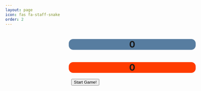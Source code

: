 ```yaml
---
layout: page
icon: fas fa-staff-snake
order: 2
---
```

<style>
    #game-container {
        width: 100%;
        text-align:center;
    }
    #game-score {
        background-color: rgb(87, 125, 160);
        border-radius: 0.5em;
        width: 400px;
        margin-left: 200px;
    }
    #high-score {
        background-color: rgb(255, 60, 0);
        border-radius: 0.5em;
        width: 400px;
        margin-left: 200px;
    }
    #game {
        display: inline;
        border-radius: 0.5em;
        background-color: rgb(87, 125, 160);
        height: 400px;
        width: 400px;
    }
    #popup {
        margin-left: 200px;
    }
</style>



<div id="game-container">
    <h1 id="game-score">0</h1>
    <canvas width="400" height="400" id="game"></canvas>
    <h1 id="high-score">0</h1>
    <button onclick="startGame()">Start Game!</button>
</div>

<script>
    const container = document.getElementById("game-container");
    const canvas = document.getElementById("game");
    const game_score = document.getElementById("game-score");
    const game_high_score = document.getElementById("high-score");
    const ctx = canvas.getContext("2d");

    // Defining our game variables;  
    
    const tileSize = 10;
    let snake = [{x: 10, y: 10}];
    let direction = "right";
    let wall = [];
    let food = generateFood();
    let score = 0;
    let high_score = 0;
        
    // Randomly generate a food tile for the snake;  

    function generateFood() {
        const x = Math.floor(Math.random() * canvas.width / tileSize) * tileSize;
        const y = Math.floor(Math.random() * canvas.height / tileSize) * tileSize;
        return { x, y };
    }

    // Arbirtrarily place a wall on the result of a dice roll;  

    // I still gotta make sure that the wall doesn't generate on the player instantly killing them;  

    function generateWall() {
        const res = Math.floor(Math.random()*6)+1
        if (res > 4) {
            const x = Math.floor(Math.random() * canvas.width / tileSize) * tileSize;
            const y = Math.floor(Math.random() * canvas.height / tileSize) * tileSize;
            wall.push({ x, y })
        }
    }
        
    // Iterate through our snake, food, and walls to render the game state;  

    function draw() {
        ctx.clearRect(0, 0, canvas.width, canvas.height);
            
        
        for (let i = 0; i < snake.length; i++) {
            ctx.fillStyle = i === 0 ? "white" : "lightgrey"; // Make the head of the snake white and the body light grey;  

            ctx.fillRect(snake[i].x, snake[i].y, tileSize, tileSize);
        }
            
        ctx.fillStyle = "green";
        ctx.fillRect(food.x, food.y, tileSize, tileSize);


        for (let i = 0; i < wall.length; i++) {
            ctx.fillStyle = "red";
            ctx.fillRect(wall[i].x, wall[i].y, tileSize, tileSize);
        }
    }

    // Call upon game loss, reset the game to initial state;  

    function resetGame() {
        snake = [{ x: 10, y: 10 }];
        direction = "right";
        food = generateFood();
        wall = []
        
        const popup = document.querySelector(".popup");
        if (popup) {
            popup.remove();
        }
        
        gameLoop();
    }

    // Start Game button to restart;  
    
    function startGame() {
        snake = [{ x: 10, y: 10 }];
        direction = "right";
        food = generateFood();
        wall = []
        
        const popup = document.querySelector(".popup");
        if (popup) {
            popup.remove();
        }
    }

    // Provide pop up window for when player dies;  

    function gameOver() {
        const popup = document.createElement("div");
        popup.className = "popup";
        popup.innerHTML = `
            <h2>Game Over</h2>
            <p>Your snake died!</p>
            <button onclick="resetGame()">Play Again</button>
        `;
        
        score = 0;
        game_score.innerHTML = score;
        
        container.appendChild(popup);
    }

    // Update the game state;  

    function update() {
        const head = { ...snake[0] };
            
        switch (direction) {
            case "up":
                head.y -= tileSize;
                break;
            case "down":
                head.y += tileSize;
                break;
            case "left":
                head.x -= tileSize;
                break;
            case "right":
                head.x += tileSize;
                break;
        }
            
        snake.unshift(head);
        
        if (head.x === food.x && head.y === food.y) {
            food = generateFood();
            generateWall();
            score++;
            game_score.innerHTML = score;
        } else {
            snake.pop();
        }

        if (score > high_score) {
            high_score = score;
        }
        game_high_score.innerHTML = high_score;
    }


    // Main game loop to host the game;  

    function gameLoop() {
        const head = { ...snake[0] };
        draw();
        update();
        for (let i = 2; i < snake.length; i++) {
            if (head.x === snake[i].x && head.y === snake[i].y) {
                gameOver();
                return;
            }
        }

        for (let i = 0; i < wall.length; i++) {
            if (head.x === wall[i].x && head.y === wall[i].y) {
                gameOver();
                return;
            }
        }

        if (head.x < 0 || head.x >= canvas.width || head.y < 0 || head.y >= canvas.height) {
            gameOver();
            return;
        }
        setTimeout(gameLoop, 120);
    }
     
    // track key presses to change snake directions;  

    document.addEventListener("keydown", (event) => {
        const key = event.key;
        if (key === "ArrowUp" && direction !== "down") direction = "up";
        if (key === "ArrowDown" && direction !== "up") direction = "down";
        if (key === "ArrowLeft" && direction !== "right") direction = "left";
        if (key === "ArrowRight" && direction !== "left") direction = "right";
    });
        
    gameLoop();
</script>